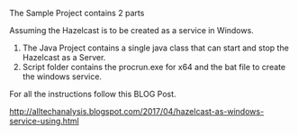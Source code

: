 The Sample Project contains 2 parts

 Assuming the Hazelcast is to be created as a service in Windows. 
 
 1. The Java Project contains a single java class that can start and stop the Hazelcast as a Server.
 2. Script folder contains the procrun.exe for x64 and the bat file to create the windows service.
 
 For all the instructions follow this BLOG Post.
 
 http://alltechanalysis.blogspot.com/2017/04/hazelcast-as-windows-service-using.html
